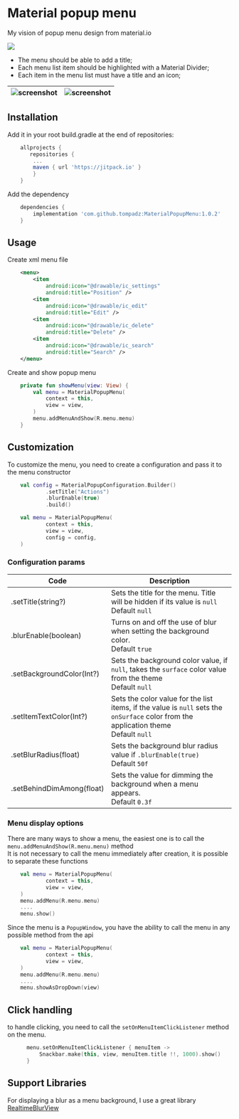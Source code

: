 # Material popup menu 

My vision of popup menu design from material.io <br>

[![](https://jitpack.io/v/tompadz/MaterialPopupMenu.svg)](https://jitpack.io/#tompadz/MaterialPopupMenu)

- The menu should be able to add a title;
- Each menu list item should be highlighted with a Material Divider;
- Each item in the menu list must have a title and an icon;

|![screenshot](https://github.com/tompadz/MaterialPopupMenu/blob/master/img/preview2.jpeg?raw=true)|![screenshot](https://github.com/tompadz/MaterialPopupMenu/blob/master/img/preview2.gif?raw=true)|
|--|--|

## Installation

Add it in your root build.gradle at the end of repositories:

```gradle	
	allprojects {
	   repositories {
		...
		maven { url 'https://jitpack.io' }
	    }
	}
```

Add the dependency

```gradle
	dependencies {
	    implementation 'com.github.tompadz:MaterialPopupMenu:1.0.2'
	}
```

## Usage

Create xml menu file

```xml
    <menu>
        <item
            android:icon="@drawable/ic_settings"
            android:title="Position" />
        <item
            android:icon="@drawable/ic_edit"
            android:title="Edit" />
        <item
            android:icon="@drawable/ic_delete"
            android:title="Delete" />
        <item
            android:icon="@drawable/ic_search"
            android:title="Search" />
    </menu>
```

Create and show popup menu

```kotlin
    private fun showMenu(view: View) {
        val menu = MaterialPopupMenu(
            context = this,
            view = view,
        )
        menu.addMenuAndShow(R.menu.menu)
    }
```

## Customization

To customize the menu, you need to create a configuration and pass it to the menu constructor

```kotlin
    val config = MaterialPopupConfiguration.Builder()
            .setTitle("Actions")
            .blurEnable(true)
            .build()

    val menu = MaterialPopupMenu(
            context = this,
            view = view,
            config = config,
    )
```

### Configuration params

| Code                      | Description                                                                                                                                |
|---------------------------|--------------------------------------------------------------------------------------------------------------------------------------------|
| .setTitle(string?)        | Sets the title for the menu. Title will be hidden if its value is `null` <br> Default `null`                                               |
| .blurEnable(boolean)      | Turns on and off the use of blur when setting the background color. <br> Default `true`                                                    |
| .setBackgroundColor(Int?) | Sets the background color value, if `null`, takes the `surface` color value from the theme <br> Default `null`                             |
| .setItemTextColor(Int?)   | Sets the color value for the list items, if the value is `null` sets the `onSurface` color from the application theme <br> Default `null`  |
| .setBlurRadius(float)     | Sets the background blur radius value if `.blurEnable(true)` <br> Default `50f`                                                            |
| .setBehindDimAmong(float) | Sets the value for dimming the background when a menu appears. <br> Default `0.3f`                                                         |


### Menu display options

There are many ways to show a menu, the easiest one is to call the `menu.addMenuAndShow(R.menu.menu)` method <br>
It is not necessary to call the menu immediately after creation, it is possible to separate these functions

```kotlin
    val menu = MaterialPopupMenu(
            context = this,
            view = view,
    )
    menu.addMenu(R.menu.menu)
    ....
    menu.show()
```

Since the menu is a `PopupWindow`, you have the ability to call the menu in any possible method from the api

```kotlin
    val menu = MaterialPopupMenu(
            context = this,
            view = view,
    )
    menu.addMenu(R.menu.menu)
    ....
    menu.showAsDropDown(view)
```

## Click handling

to handle clicking, you need to call the `setOnMenuItemClickListener` method on the menu. 

```kotlin
      menu.setOnMenuItemClickListener { menuItem ->
          Snackbar.make(this, view, menuItem.title !!, 1000).show()
      }
```

## Support Libraries

For displaying a blur as a menu background, I use a great library [RealtimeBlurView](https://github.com/mmin18/RealtimeBlurView)
